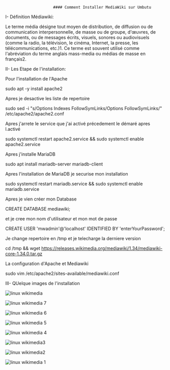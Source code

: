                          #### Comment Installer MediaWiki sur Umbutu





I- Définition Médiawiki:


Le terme média désigne tout moyen de distribution, de diffusion ou de communication interpersonnelle, de masse ou de groupe, d'œuvres, de documents, ou de messages écrits, visuels, sonores ou audiovisuels (comme la radio, la télévision, le cinéma, Internet, la presse, les télécommunications, etc.)1. Ce terme est souvent utilisé comme l'abréviation du terme anglais mass-media ou médias de masse en français2.





II-  Les Etape de l'installation:



Pour l'installation de l'Apache



sudo apt -y install apache2



Apres je desactive les liste de repertoire



sudo sed -i "s/Options Indexes FollowSymLinks/Options FollowSymLinks/" /etc/apache2/apache2.conf



Apres j'arrete le service que j'ai activé précedement le démaré apres l.activé



sudo systemctl restart apache2.service && sudo systemctl enable apache2.service



Apres j'installe MariaDB



sudo apt install mariadb-server mariadb-client



Apres l'installation de MariaDB je securise mon installation



sudo systemctl restart mariadb.service && sudo systemctl enable mariadb.service



Apres je vien créer mon Database



CREATE DATABASE mediawiki;



et je cree mon nom d'utilisateur et mon mot de passe



CREATE USER 'mwadmin'@'localhost' IDENTIFIED BY 'enterYourPassword';



Je change repertoire en /tmp et je telecharge la derniere version



cd /tmp && wget https://releases.wikimedia.org/mediawiki/1.34/mediawiki-core-1.34.0.tar.gz



La configuration d'Apache et Mediawiki



sudo vim /etc/apache2/sites-available/mediawiki.conf


III-  QUelque images de l'installation



![linux wikimedia](https://user-images.githubusercontent.com/113144317/207488695-c789f1bf-bd30-4ff7-b1f9-8e1a1a98d06f.png)


![linux wikimedia 7](https://user-images.githubusercontent.com/113144317/207490173-e200c552-e00a-4672-b935-14405f830602.png)


![linux wikimedia 6](https://user-images.githubusercontent.com/113144317/207490278-8c277272-ca9b-4f84-a793-745c3c9e920d.png)


![linux wikimedia 5](https://user-images.githubusercontent.com/113144317/207490335-3b701ad6-35e6-4388-a3e5-46be899ae22c.png)



![linux wikimedia 4](https://user-images.githubusercontent.com/113144317/207490406-8c940151-0483-48ef-a805-7479a72739ac.png)



![linux wikimedia3](https://user-images.githubusercontent.com/113144317/207490458-9e52ec55-dc89-482e-853e-5ad483b2cab9.png)


![linux wikimedia2](https://user-images.githubusercontent.com/113144317/207490532-4e03441a-ebba-450f-b5b6-b473983c3f15.png)


![linux wikimedia 1](https://user-images.githubusercontent.com/113144317/207490566-23a4e1f0-1107-4b4b-9f97-0f9eb4e30b9e.png)

